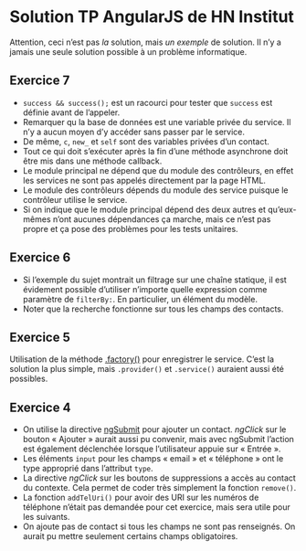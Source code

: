 # Solution TP AngularJS de HN Institut

Attention, ceci n’est pas *la* solution, mais *un exemple* de solution.
Il n’y a jamais une seule solution possible à un problème informatique.

## Exercice 7

* `success && success();` est un racourci pour tester que `success`
  est définie avant de l’appeler.
* Remarquer qu la base de données est une variable privée du service.
  Il n’y a aucun moyen d’y accéder sans passer par le service.
* De même, `c`, `new_` et `self` sont des variables privées d’un contact.
* Tout ce qui doit s’exécuter après la fin d’une méthode asynchrone
  doit être mis dans une méthode callback.
* Le module principal ne dépend que du module des contrôleurs,
  en effet les services ne sont pas appelés directement par la page HTML.
* Le module des contrôleurs dépends du module des service
  puisque le contrôleur utilise le service.
* Si on indique que le module principal dépend des deux autres
  et qu’eux-mêmes n’ont aucunes dépendances ça marche,
  mais ce n’est pas propre et ça pose des problèmes pour les tests unitaires.

## Exercice 6

* Si l’exemple du sujet montrait un filtrage sur une chaîne statique,
  il est évidement possible d’utiliser n’importe quelle expression
  comme paramètre de `filterBy:`. En particulier, un élément du modèle.
* Noter que la recherche fonctionne sur tous les champs des contacts.

## Exercice 5

Utilisation de la méthode [.factory()][Module.factory] pour enregistrer
le service.
C’est la solution la plus simple, mais `.provider()` et `.service()`
auraient aussi été possibles.

[Module.factory]: https://docs.angularjs.org/api/ng/type/angular.Module#factory

## Exercice 4

* On utilise la directive [ngSubmit][ngSubmit] pour ajouter un contact.
  *ngClick* sur le bouton « Ajouter » aurait aussi pu convenir,
  mais avec ngSubmit l’action est également déclenchée lorsque
  l’utilisateur appuie sur « Entrée ».
* Les éléments `input` pour les champs « email » et « téléphone »
  ont le type approprié dans l’attribut `type`.
* La directive *ngClick* sur les boutons de suppressions
  a accès au contact du contexte.
  Cela permet de coder très simplement la fonction `remove()`.
* La fonction `addTelUri()` pour avoir des URI sur les numéros de
  téléphone n’était pas demandée pour cet exercice,
  mais sera utile pour les suivants.  
* On ajoute pas de contact si tous les champs ne sont pas renseignés.
  On aurait pu mettre seulement certains champs obligatoires.

[ngSubmit]: https://docs.angularjs.org/api/ng/directive/ngSubmit
